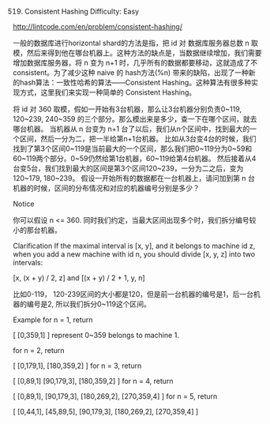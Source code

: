 519. Consistent Hashing
Difficulty: Easy

http://lintcode.com/en/problem/consistent-hashing/

一般的数据库进行horizontal shard的方法是指，把 id 对 数据库服务器总数 n 取模，然后来得到他在哪台机器上。这种方法的缺点是，当数据继续增加，我们需要增加数据库服务器，将 n 变为 n+1 时，几乎所有的数据都要移动，这就造成了不 consistent。为了减少这种 naive 的 hash方法(%n) 带来的缺陷，出现了一种新的hash算法：一致性哈希的算法——Consistent Hashing。这种算法有很多种实现方式，这里我们来实现一种简单的 Consistent Hashing。

将 id 对 360 取模，假如一开始有3台机器，那么让3台机器分别负责0~119, 120~239, 240~359 的三个部分。那么模出来是多少，查一下在哪个区间，就去哪台机器。
当机器从 n 台变为 n+1 台了以后，我们从n个区间中，找到最大的一个区间，然后一分为二，把一半给第n+1台机器。
比如从3台变4台的时候，我们找到了第3个区间0~119是当前最大的一个区间，那么我们把0~119分为0~59和60~119两个部分。0~59仍然给第1台机器，60~119给第4台机器。
然后接着从4台变5台，我们找到最大的区间是第3个区间120~239，一分为二之后，变为 120~179, 180~239。
假设一开始所有的数据都在一台机器上，请问加到第 n 台机器的时候，区间的分布情况和对应的机器编号分别是多少？

Notice

你可以假设 n <= 360. 同时我们约定，当最大区间出现多个时，我们拆分编号较小的那台机器。

Clarification
If the maximal interval is [x, y], and it belongs to machine id z, when you add a new machine with id n, you should divide [x, y, z] into two intervals:

[x, (x + y) / 2, z] and [(x + y) / 2 + 1, y, n]

比如0-119， 120-239区间的大小都是120，但是前一台机器的编号是1，后一台机器的编号是2, 所以我们拆分0~119这个区间。

Example
for n = 1, return

[
  [0,359,1]
]
represent 0~359 belongs to machine 1.

for n = 2, return

[
  [0,179,1],
  [180,359,2]
]
for n = 3, return

[
  [0,89,1]
  [90,179,3],
  [180,359,2]
]
for n = 4, return

[
  [0,89,1],
  [90,179,3],
  [180,269,2],
  [270,359,4]
]
for n = 5, return

[
  [0,44,1],
  [45,89,5],
  [90,179,3],
  [180,269,2],
  [270,359,4]
]
